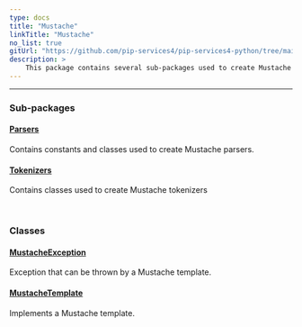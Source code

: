 ```yaml
---
type: docs
title: "Mustache"
linkTitle: "Mustache"
no_list: true
gitUrl: "https://github.com/pip-services4/pip-services4-python/tree/main/pip-services4-expressions-python"
description: >
    This package contains several sub-packages used to create Mustache templates, parsers and tokenizers.
---
```

---
<div class="module-body"> 

### Sub-packages

#### [Parsers](parsers)
Contains constants and classes used to create Mustache parsers.

#### [Tokenizers](tokenizers)
Contains classes used to create Mustache tokenizers

<br>

### Classes

#### [MustacheException](mustache_exception)
Exception that can be thrown by a Mustache template.

#### [MustacheTemplate](mustache_template)
Implements a Mustache template.


</div>


